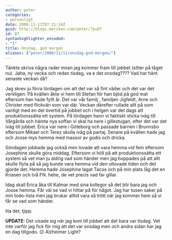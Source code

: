 ```yaml
---
author: peter
categories:
- personligt
date: 2008-11-11T07:21:14Z
guid: http://blogs.merikan.com/peter/?p=87
id: 87
syntaxhighlighter_encoded:
- "1"
title: Onsdag, god morgon
aliases: ["peter/2008/11/11/onsdag-god-morgon/"]
---
```


Tänkte skriva några rader innan jag kommer fram till jobbet (sitter på tåget nu). Jaha, ny vecka och redan tisdag, va e det onsdag???? Vad har hänt senaste veckan då?

Jag skrev ju förra lördagen om att det var så fint väder och det var det verkligen. På kvällen åkte vi hem till Stefan för han bjöd på god mat eftersom han hade fyllt år. Det var vår familj , familjen Jigfeldt, Arne och Christer med flickvän som var där. Veckan därefter rullade allt på som vanligt med en del övertid på jobbet och i helgen var det dags att produktionssätta ett system. På lördagen hann vi faktiskt sticka iväg till Vårgårda och hämta nya soffan vi skal ha nere i gillestugan, efter det var det iväg till jobbet. Erica var nere i Göteborg och passade barnen i Brunnsbo eftersom Mikael och Terez skulla iväg på partaj. Senare på kvällen hade jag och Josse mys hemma med massor av godis och dricka.

Söndagen jobbade jag också men lovade att vara hemma vid fem eftersom Josephine skulle göra middag. Eftersom vi höll på att produktionssätta ett system så vet man ju aldrig vad som händer men jag hoppades på att allt skulle flyta på så jag kunde vara hemma vid den utlovade tiden och det gjorde det. Hemma hade Josephine lagat Tacos och på min plats låg det en Knasen och två FN. hehe, de vet precis vad far gillar.

Idag skall Erica åka till Kalmar med sina kollegor så det blir bara jag och Josse hemma. Får väl se vad vi hittar på för något. Jag har tusen saker på min todo-lista men jag brukar alltid vara så trött när jag kommer hem så vi får se vad som händer.

Ha det, tjipp.

**UPDATE:** Det visade sig när jag kom till jobbet att det bara var tisdag. Vet inte varför jag fick för mig att det var onsdag men och andra sidan har jag en dag tillgodo. 😉 Alzheimer Light?
